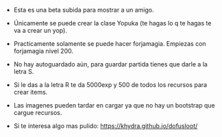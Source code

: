 * Esta es una beta subida para mostrar a un amigo.
* Únicamente se puede crear la clase Yopuka (te hagas lo q te hagas te va a crear un yop).
* Practicamente solamente se puede hacer forjamagia. Empiezas con forjamagia nivel 200.
* No hay autoguardado aún, para guardar partida tienes que darle a la letra S.
* Si le das a la letra R te da 5000exp y 500 de todos los recursos para crear items.
* Las imagenes pueden tardar en cargar ya que no hay un bootstrap que cargue recursos.

* Si te interesa algo mas pulido: https://khydra.github.io/dofusloot/
